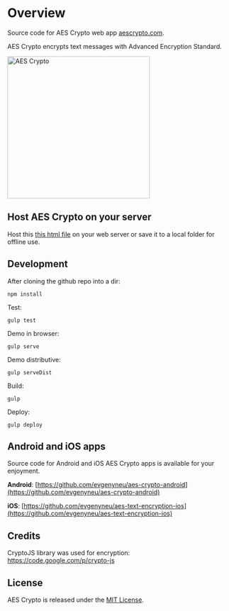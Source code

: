 # Overview

Source code for AES Crypto web app [aescrypto.com](http://aescrypto.com).

AES Crypto encrypts text messages with Advanced Encryption Standard.

<img src='https://raw.githubusercontent.com/evgenyneu/aes-crypto-web/master/Graphics/screenshots/screenshot.png' width='321' alt='AES Crypto'>


## Host AES Crypto on your server

Host this [this html file](https://github.com/evgenyneu/aes-crypto-web/blob/master/redist/aes_crypto.html) on your web server or save it to a local folder for offline use.



## Development

After cloning the github repo into a dir:

    npm install

Test:

    gulp test

Demo in browser:

    gulp serve

Demo distributive:

    gulp serveDist

Build:

    gulp

Deploy:

    gulp deploy



## Android and iOS apps

Source code for Android and iOS AES Crypto apps is available for your enjoyment.

**Android**: [https://github.com/evgenyneu/aes-crypto-android](https://github.com/evgenyneu/aes-crypto-android)

**iOS**: [https://github.com/evgenyneu/aes-text-encryption-ios](https://github.com/evgenyneu/aes-text-encryption-ios)

## Credits

CryptoJS library was used for encryption: https://code.google.com/p/crypto-js


## License

AES Crypto is released under the [MIT License](LICENSE).

